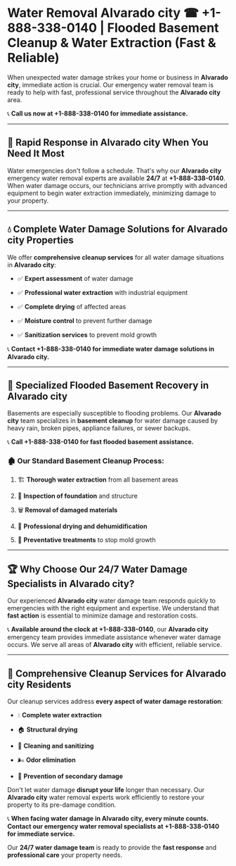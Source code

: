 # Water Removal Alvarado city ☎ +1-888-338-0140 | Flooded Basement Cleanup & Water Extraction (Fast & Reliable)

When unexpected water damage strikes your home or business in **Alvarado city**, immediate action is crucial. Our emergency water removal team is ready to help with fast, professional service throughout the **Alvarado city** area. 

📞 **Call us now at +1-888-338-0140 for immediate assistance.**
---
## 🚀 Rapid Response in Alvarado city When You Need It Most
Water emergencies don't follow a schedule. That's why our **Alvarado city** emergency water removal experts are available **24/7** at **+1-888-338-0140**. When water damage occurs, our technicians arrive promptly with advanced equipment to begin water extraction immediately, minimizing damage to your property.
---
## 💧 Complete Water Damage Solutions for Alvarado city Properties
We offer **comprehensive cleanup services** for all water damage situations in **Alvarado city**:
- ✅ **Expert assessment** of water damage  
- ✅ **Professional water extraction** with industrial equipment  
- ✅ **Complete drying** of affected areas  
- ✅ **Moisture control** to prevent further damage  
- ✅ **Sanitization services** to prevent mold growth  
📞 **Contact +1-888-338-0140 for immediate water damage solutions in Alvarado city.**
---
## 🌊 Specialized Flooded Basement Recovery in Alvarado city
Basements are especially susceptible to flooding problems. Our **Alvarado city** team specializes in **basement cleanup** for water damage caused by heavy rain, broken pipes, appliance failures, or sewer backups. 
📞 **Call +1-888-338-0140 for fast flooded basement assistance.**
### 🏚️ Our Standard Basement Cleanup Process:
1. 🏗️ **Thorough water extraction** from all basement areas  
2. 🔎 **Inspection of foundation** and structure  
3. 🗑️ **Removal of damaged materials**  
4. 💨 **Professional drying and dehumidification**  
5. 🚫 **Preventative treatments** to stop mold growth  
---
## 🏆 Why Choose Our 24/7 Water Damage Specialists in Alvarado city?
Our experienced **Alvarado city** water damage team responds quickly to emergencies with the right equipment and expertise. We understand that **fast action** is essential to minimize damage and restoration costs.
📞 **Available around the clock at +1-888-338-0140**, our **Alvarado city** emergency team provides immediate assistance whenever water damage occurs. We serve all areas of **Alvarado city** with efficient, reliable service.
---
## 🧹 Comprehensive Cleanup Services for Alvarado city Residents
Our cleanup services address **every aspect of water damage restoration**:
- 💧 **Complete water extraction**  
- 🏠 **Structural drying**  
- 🧼 **Cleaning and sanitizing**  
- 🌬️ **Odor elimination**  
- 🚫 **Prevention of secondary damage**  
Don't let water damage **disrupt your life** longer than necessary. Our **Alvarado city** water removal experts work efficiently to restore your property to its pre-damage condition.
📞 **When facing water damage in Alvarado city, every minute counts. Contact our emergency water removal specialists at +1-888-338-0140 for immediate service.**
Our **24/7 water damage team** is ready to provide the **fast response** and **professional care** your property needs.
